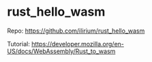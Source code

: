 # rust_hello_wasm

Repo: https://github.com/ilirium/rust_hello_wasm

Tutorial: https://developer.mozilla.org/en-US/docs/WebAssembly/Rust_to_wasm
